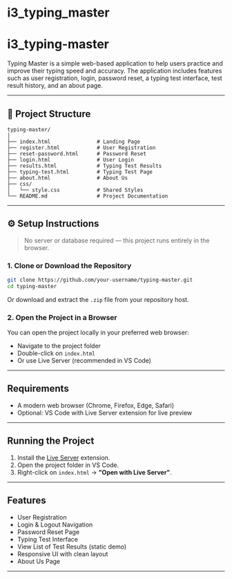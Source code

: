 # i3_typing_master
# i3_typing-master

Typing Master is a simple web-based application to help users practice and improve their typing speed and accuracy. The application includes features such as user registration, login, password reset, a typing test interface, test result history, and an about page.

---

## 📁 Project Structure

```
typing-master/
│
├── index.html               # Landing Page
├── register.html            # User Registration
├── reset-password.html      # Password Reset
├── login.html               # User Login
├── results.html             # Typing Test Results
├── typing-test.html         # Typing Test Page
├── about.html               # About Us
├── css/
│   └── style.css            # Shared Styles
└── README.md                # Project Documentation
```

---

## ⚙️ Setup Instructions

> No server or database required — this project runs entirely in the browser.

### 1. Clone or Download the Repository

```bash
git clone https://github.com/your-username/typing-master.git
cd typing-master
```

Or download and extract the `.zip` file from your repository host.

### 2. Open the Project in a Browser

You can open the project locally in your preferred web browser:

- Navigate to the project folder
- Double-click on `index.html`
- Or use Live Server (recommended in VS Code)

---

## Requirements

- A modern web browser (Chrome, Firefox, Edge, Safari)
- Optional: VS Code with Live Server extension for live preview

---

## Running the Project

1. Install the [Live Server](https://marketplace.visualstudio.com/items?itemName=ritwickdey.LiveServer) extension.
2. Open the project folder in VS Code.
3. Right-click on `index.html` → **"Open with Live Server"**.

---

## Features

- User Registration
- Login & Logout Navigation
- Password Reset Page
- Typing Test Interface
- View List of Test Results (static demo)
- Responsive UI with clean layout
- About Us Page

---



